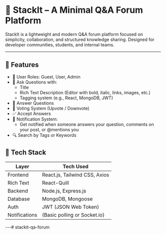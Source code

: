 # 🧱 StackIt – A Minimal Q&A Forum Platform

StackIt is a lightweight and modern Q&A forum platform focused on simplicity, collaboration, and structured knowledge sharing. Designed for developer communities, students, and internal teams.

---

## 🚀 Features

- 👥 User Roles: Guest, User, Admin
- 📝 Ask Questions with:
  - Title
  - Rich Text Description (Editor with bold, italic, links, images, etc.)
  - Tagging system (e.g., React, MongoDB, JWT)
- 💬 Answer Questions
- 🔺 Voting System (Upvote / Downvote)
- ✅ Accept Answers
- 🔔 Notification System:
  - Get notified when someone answers your question, comments on your post, or @mentions you
- 🔍 Search by Tags or Keywords


## 🧰 Tech Stack

| Layer         | Tech Used                      |
| ------------- | ------------------------------ |
| Frontend      | React.js, Tailwind CSS, Axios  |
| Rich Text     | React-Quill                    |
| Backend       | Node.js, Express.js            |
| Database      | MongoDB, Mongoose              |
| Auth          | JWT (JSON Web Token)           |
| Notifications | (Basic polling or Socket.io)   |

---# stackit-qa-forum
